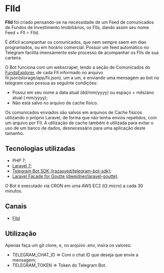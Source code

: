
# FIId

**FIId** foi criado pensando-se na necessidade de um Feed de comunicados de Fundos de Investimento Imobiliários, os FIIs, dando assim seu nome Feed + FII = FIId.

É difícil acompanhar os comunicados, que nem sempre saem em dias programados, ou em horário comercial. Possuir um feed automático no Telegram facilita imensamente este processo de acompanhar os FIIs de sua carteira.

O Bot funciona com um webscraper, lendo a seção de Comunicados do [FundsExplorer](http://fundsexplorer.com.br/), de cada FII informado no arquivo fii.json(storage/app/fii.json), um a um, e enviando uma mensagem ao bot no telegram caso possua as seguinte condições:

 - Possui em seu nome a data atual (dd/mm/yyyy) ou espaço + mês/ano atual ( mm/yyyy);
 - Não está salvo no arquivo de cache físico.

Os comunicados enviados são salvos em arquivos de Cache físicos utilizando o próprio Laravel, de forma que não tenha envios repetidos, com um arquivo por FII. A utilização de cache também é utilizada para evitar o uso de um banco de dados, desnecessário para uma aplicação deste tamanho.

## Tecnologias utilizadas
 - PHP 7;
 - [Laravel 7](https://laravel.com/);
 - [Telegram Bot SDK (irazasyed/telegram-bot-sdk)](https://github.com/irazasyed/telegram-bot-sdk);
 - [Laravel Facade for Goutte (dweidner/laravel-goutte)](https://github.com/dweidner/laravel-goutte).
 
 O Bot é executado via CRON em uma AWS EC2 (t2.micro) a cada 30 minutos.

## Canais

 - [FIId](https://t.me/fiid_feed_fii) 
 
## Utilização

Apenas faça um git clone, e, no arquivo .env, insira os valores:

 - TELEGRAM_CHAT_ID => Com o chat ID que deseja que envie a mensagem;
 - TELEGRAM_TOKEN => Token do Telegram Bot.
